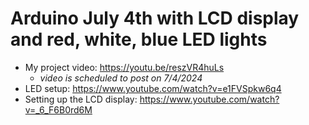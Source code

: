 # Arduino July 4th with LCD display and red, white, blue LED lights

-   My project video: https://youtu.be/reszVR4huLs
    -   _video is scheduled to post on 7/4/2024_
-   LED setup: https://www.youtube.com/watch?v=e1FVSpkw6q4
-   Setting up the LCD display: https://www.youtube.com/watch?v=_6_F6B0rd6M
